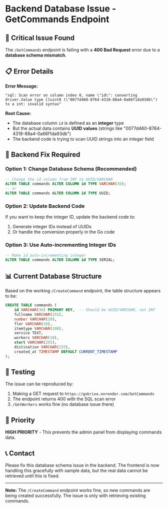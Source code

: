 # Backend Database Issue - GetCommands Endpoint

## 🚨 **Critical Issue Found**

The `/GetCommands` endpoint is failing with a **400 Bad Request** error due to a **database schema mismatch**.

## 📋 **Error Details**

**Error Message:**
```
"sql: Scan error on column index 0, name \"id\": converting driver.Value type []uint8 (\"0077d460-8764-4318-88a4-0a66f1da93db\") to a int: invalid syntax"
```

**Root Cause:**
- The database column `id` is defined as an **integer** type
- But the actual data contains **UUID values** (strings like "0077d460-8764-4318-88a4-0a66f1da93db")
- The backend code is trying to scan UUID strings into an integer field

## 🔧 **Backend Fix Required**

### Option 1: Change Database Schema (Recommended)
```sql
-- Change the id column from INT to UUID/VARCHAR
ALTER TABLE commands ALTER COLUMN id TYPE VARCHAR(36);
-- or
ALTER TABLE commands ALTER COLUMN id TYPE UUID;
```

### Option 2: Update Backend Code
If you want to keep the integer ID, update the backend code to:
1. Generate integer IDs instead of UUIDs
2. Or handle the conversion properly in the Go code

### Option 3: Use Auto-incrementing Integer IDs
```sql
-- Make id auto-incrementing integer
ALTER TABLE commands ALTER COLUMN id TYPE SERIAL;
```

## 📊 **Current Database Structure**

Based on the working `/CreateCommand` endpoint, the table structure appears to be:
```sql
CREATE TABLE commands (
    id VARCHAR(36) PRIMARY KEY,  -- Should be UUID/VARCHAR, not INT
    fullname VARCHAR(255),
    number VARCHAR(20),
    flor VARCHAR(10),
    itemtype VARCHAR(100),
    service TEXT,
    workers VARCHAR(10),
    start VARCHAR(255),
    distination VARCHAR(255),
    created_at TIMESTAMP DEFAULT CURRENT_TIMESTAMP
);
```

## 🧪 **Testing**

The issue can be reproduced by:
1. Making a GET request to `https://gokrixo.onrender.com/GetCommands`
2. The endpoint returns 400 with the SQL scan error
3. `/GetWorkers` works fine (no database issue there)

## 🎯 **Priority**

**HIGH PRIORITY** - This prevents the admin panel from displaying commands data.

## 📞 **Contact**

Please fix this database schema issue in the backend. The frontend is now handling this gracefully with sample data, but the real data cannot be retrieved until this is fixed.

---

**Note:** The `/CreateCommand` endpoint works fine, so new commands are being created successfully. The issue is only with retrieving existing commands. 